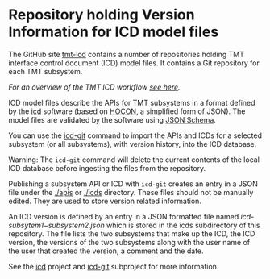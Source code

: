 # Repository holding Version Information for ICD model files

The GitHub site [tmt-icd](https://github.com/tmt-icd) contains a number of repositories holding TMT interface control document (ICD) model files. 
It contains a Git repository for each TMT subsystem.

*For an overview of the TMT ICD workflow [see here](Workflow.md).*

ICD model files describe the APIs for TMT subsystems in a format defined by the [icd](https://github.com/tmtsoftware/icd)
software (based on [HOCON](https://github.com/typesafehub/config/blob/master/HOCON.md), a simplified form of JSON).
The model files are validated by the software using [JSON Schema](http://json-schema.org/).

You can use the [icd-git](https://github.com/tmtsoftware/icd/icd-git) command to import the APIs and ICDs for a selected subsystem (or all subsystems),
with version history, into the ICD database.

Warning: The `icd-git` command will delete the current contents of the local ICD database before
ingesting the files from the repository.


Publishing a subsystem API or ICD with `icd-git` creates an entry in a JSON file under the [./apis](apis) or [./icds](icds) directory. 
These files should not be manually edited. They are used to store version related information.

An ICD version is defined by an entry in a JSON formatted file named *icd-$subsytem1-$subsystem2.json* which is stored in the icds subdirectory of this repository.
The file lists the two subsystems that make up the ICD, the ICD version, the versions of the two subsystems along with the user name of the user that created the version, a comment and the date.

See the [icd](https://github.com/tmtsoftware/icd) project and [icd-git](https://github.com/tmtsoftware/icd/icd-git) subproject for more information.

